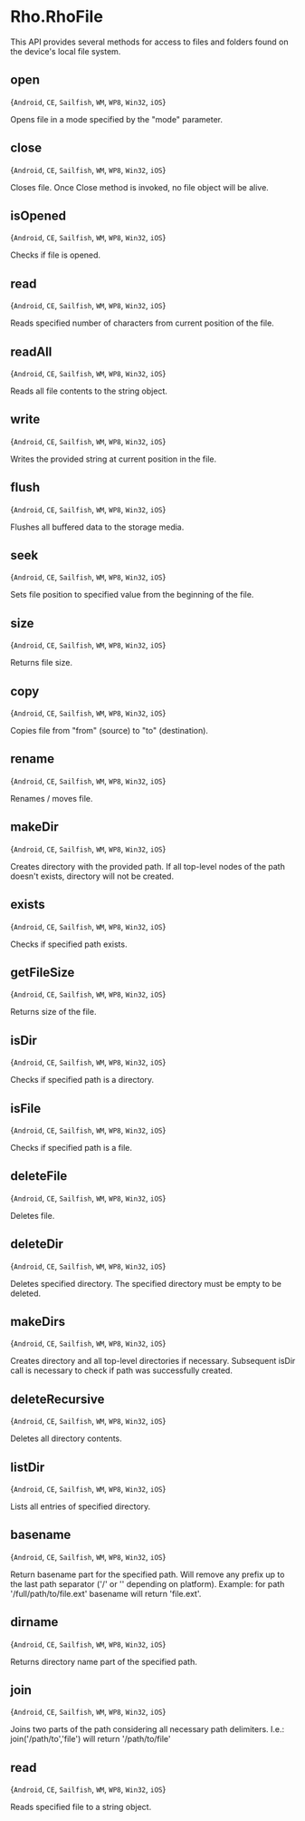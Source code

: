# Rho.RhoFileThis API provides several methods for access to files and folders found on the device's local file system.## open{`Android`, `CE`, `Sailfish`, `WM`, `WP8`, `Win32`, `iOS`}Opens file in a mode specified by the "mode" parameter.## close{`Android`, `CE`, `Sailfish`, `WM`, `WP8`, `Win32`, `iOS`}Closes file. Once Close method is invoked, no file object will be alive.## isOpened{`Android`, `CE`, `Sailfish`, `WM`, `WP8`, `Win32`, `iOS`}Checks if file is opened.## read{`Android`, `CE`, `Sailfish`, `WM`, `WP8`, `Win32`, `iOS`}Reads specified number of characters from current position of the file.## readAll{`Android`, `CE`, `Sailfish`, `WM`, `WP8`, `Win32`, `iOS`}Reads all file contents to the string object.## write{`Android`, `CE`, `Sailfish`, `WM`, `WP8`, `Win32`, `iOS`}Writes the provided string at current position in the file.## flush{`Android`, `CE`, `Sailfish`, `WM`, `WP8`, `Win32`, `iOS`}Flushes all buffered data to the storage media.## seek{`Android`, `CE`, `Sailfish`, `WM`, `WP8`, `Win32`, `iOS`}Sets file position to specified value from the beginning of the file.## size{`Android`, `CE`, `Sailfish`, `WM`, `WP8`, `Win32`, `iOS`}Returns file size.## copy{`Android`, `CE`, `Sailfish`, `WM`, `WP8`, `Win32`, `iOS`}Copies file from "from" (source) to "to" (destination).## rename{`Android`, `CE`, `Sailfish`, `WM`, `WP8`, `Win32`, `iOS`}Renames / moves file.## makeDir{`Android`, `CE`, `Sailfish`, `WM`, `WP8`, `Win32`, `iOS`}Creates directory with the provided path. If all top-level nodes of the path doesn't exists, directory will not be created.## exists{`Android`, `CE`, `Sailfish`, `WM`, `WP8`, `Win32`, `iOS`}Checks if specified path exists.## getFileSize{`Android`, `CE`, `Sailfish`, `WM`, `WP8`, `Win32`, `iOS`}Returns size of the file.## isDir{`Android`, `CE`, `Sailfish`, `WM`, `WP8`, `Win32`, `iOS`}Checks if specified path is a directory.## isFile{`Android`, `CE`, `Sailfish`, `WM`, `WP8`, `Win32`, `iOS`}Checks if specified path is a file.## deleteFile{`Android`, `CE`, `Sailfish`, `WM`, `WP8`, `Win32`, `iOS`}Deletes file.## deleteDir{`Android`, `CE`, `Sailfish`, `WM`, `WP8`, `Win32`, `iOS`}Deletes specified directory. The specified directory must be empty to be deleted.## makeDirs{`Android`, `CE`, `Sailfish`, `WM`, `WP8`, `Win32`, `iOS`}Creates directory and all top-level directories if necessary. Subsequent isDir call is necessary to check if path was successfully created.## deleteRecursive{`Android`, `CE`, `Sailfish`, `WM`, `WP8`, `Win32`, `iOS`}Deletes all directory contents.## listDir{`Android`, `CE`, `Sailfish`, `WM`, `WP8`, `Win32`, `iOS`}Lists all entries of specified directory.## basename{`Android`, `CE`, `Sailfish`, `WM`, `WP8`, `Win32`, `iOS`}Return basename part for the specified path. Will remove any prefix up to the last path separator ('/' or '\' depending on platform). Example: for path '/full/path/to/file.ext' basename will return 'file.ext'. ## dirname{`Android`, `CE`, `Sailfish`, `WM`, `WP8`, `Win32`, `iOS`}Returns directory name part of the specified path.## join{`Android`, `CE`, `Sailfish`, `WM`, `WP8`, `Win32`, `iOS`}Joins two parts of the path considering all necessary path delimiters. I.e.: join('/path/to','file') will return '/path/to/file' ## read{`Android`, `CE`, `Sailfish`, `WM`, `WP8`, `Win32`, `iOS`}Reads specified file to a string object.